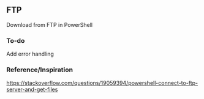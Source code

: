 ## FTP
Download from FTP in PowerShell
### To-do
Add error handling
### Reference/Inspiration  
https://stackoverflow.com/questions/19059394/powershell-connect-to-ftp-server-and-get-files
